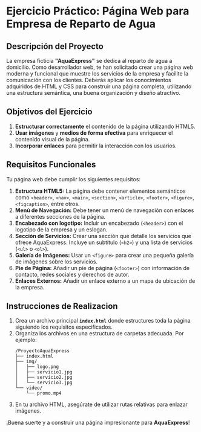# **Ejercicio Práctico: Página Web para Empresa de Reparto de Agua**

## **Descripción del Proyecto**

La empresa ficticia **"AquaExpress"** se dedica al reparto de agua a domicilio. Como desarrollador web, te han solicitado crear una página web moderna y funcional que muestre los servicios de la empresa y facilite la comunicación con los clientes. Deberás aplicar los conocimientos adquiridos de HTML y CSS para construir una página completa, utilizando una estructura semántica, una buena organización y diseño atractivo.

## **Objetivos del Ejercicio**

1. **Estructurar correctamente** el contenido de la página utilizando HTML5.
2. **Usar imágenes** y **medios de forma efectiva** para enriquecer el contenido visual de la página.
3. **Incorporar enlaces** para permitir la interacción con los usuarios.

## **Requisitos Funcionales**

Tu página web debe cumplir los siguientes requisitos:

1. **Estructura HTML5:** La página debe contener elementos semánticos como `<header>`, `<nav>`, `<main>`, `<section>`, `<article>`, `<footer>`, `<figure>`, `<figcaption>`, entre otros.
2. **Menú de Navegación:** Debe tener un menú de navegación con enlaces a diferentes secciones de la página.
3. **Encabezado con logotipo:** Incluir un encabezado (`<header>`) con el logotipo de la empresa y un eslogan.
4. **Sección de Servicios:** Crear una sección que detalle los servicios que ofrece AquaExpress. Incluye un subtítulo (`<h2>`) y una lista de servicios (`<ul>` o `<ol>`).
5. **Galería de Imágenes:** Usar un `<figure>` para crear una pequeña galería de imágenes sobre los servicios.
6. **Pie de Página:** Añadir un pie de página (`<footer>`) con información de contacto, redes sociales y derechos de autor.
7. **Enlaces Externos:** Añadir un enlace externo a un mapa de ubicación de la empresa.

## **Instrucciones de Realizacion**

1. Crea un archivo principal **`index.html`** donde estructures toda la página siguiendo los requisitos especificados.
2. Organiza los archivos en una estructura de carpetas adecuada. Por ejemplo:
   ```
   /ProyectoAquaExpress
   ├── index.html
   ├── img/
   │   ├── logo.png
   │   ├── servicio1.jpg
   │   ├── servicio2.jpg
   │   └── servicio3.jpg
   └── video/
       └── promo.mp4
   ```
3. En tu archivo HTML, asegúrate de utilizar rutas relativas para enlazar imágenes.

¡Buena suerte y a construir una página impresionante para **AquaExpress**!